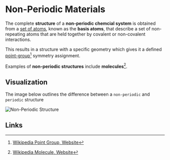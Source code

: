 # Non-Periodic Materials

The complete **structure** of a **non-periodic chemcial system** is obtained from a [set of atoms](../../properties-directory/structural/non-periodic-basis.md), known as the **basis atoms**, that describe a set of non-repeating atoms that are held together by covalent or non-covalent interactions.  

This results in a structure with a specific geometry which gives it a defined [point-group](../../properties-directory/structural/point-group.md)[^2] symmetry assignment.

Examples of **non-periodic structures** include **molecules**[^1].

## Visualization

The image below outlines the difference between a `non-periodic` and `periodic` structure

![Non-Periodic Structure](../../images/materials/non_periodic_structure.jpg "Non-Periodic Structure")

## Links

[^1]: [Wikipedia Molecule, Website](https://en.wikipedia.org/wiki/Molecule)
[^2]: [Wikipedia Point Group, Website](https://en.wikipedia.org/wiki/Point_group)

